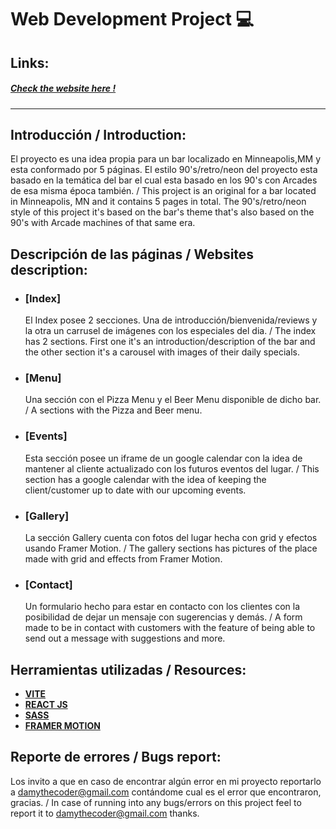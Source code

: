 # Web Development Project 💻

## Links:

##### [Check the website here !](https://updown-mpls.vercel.app/)

---

## Introducción / Introduction:

El proyecto es una idea propia para un bar localizado en Minneapolis,MM y esta conformado por 5 páginas.
El estilo 90's/retro/neon del proyecto esta basado en la temática del bar el cual esta basado en los 90's con Arcades de esa misma época también. / This project is an original for a bar located in Minneapolis, MN and it contains 5 pages in total. The 90's/retro/neon style of this project it's based on the bar's theme that's also based on the 90's with Arcade machines of that same era.

## Descripción de las páginas / Websites description:

- ### [Index]

  El Index posee 2 secciones. Una de introducción/bienvenida/reviews y la otra un carrusel de imágenes con los especiales del dia. / The index has 2 sections. First one it's an introduction/description of the bar and the other section it's a carousel with images of their daily specials.

- ### [Menu]

  Una sección con el Pizza Menu y el Beer Menu disponible de dicho bar. / A sections with the Pizza and Beer menu.

- ### [Events]

  Esta sección posee un iframe de un google calendar con la idea de mantener al cliente actualizado con los futuros eventos del lugar. / This section has a google calendar with the idea of keeping the client/customer up to date with our upcoming events.

- ### [Gallery]

  La sección Gallery cuenta con fotos del lugar hecha con grid y efectos usando Framer Motion. / The gallery sections has pictures of the place made with grid and effects from Framer Motion.

- ### [Contact]

  Un formulario hecho para estar en contacto con los clientes con la posibilidad de dejar un mensaje con sugerencias y demás. / A form made to be in contact with customers with the feature of being able to send out a message with suggestions and more.

## Herramientas utilizadas / Resources:

- [**VITE**](https://vitejs.dev/)
- [**REACT JS**](https://react.dev/)
- [**SASS**](https://sass-lang.com/)
- [**FRAMER MOTION**](https://www.framer.com/motion/)

## Reporte de errores / Bugs report:

Los invito a que en caso de encontrar algún error en mi proyecto reportarlo a damythecoder@gmail.com contándome cual es el error que encontraron, gracias. / In case of running into any bugs/errors on this project feel to report it to damythecoder@gmail.com thanks.
